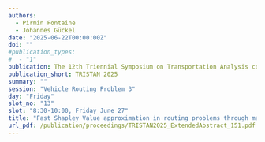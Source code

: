 ```yaml
---
authors:
  - Pirmin Fontaine
  - Johannes Gückel
date: "2025-06-22T00:00:00Z"
doi: ""
#publication_types:
#  - "1"
publication: The 12th Triennial Symposium on Transportation Analysis conference
publication_short: TRISTAN 2025
summary: ""
session: "Vehicle Routing Problem 3"
day: "Friday"
slot_no: "13"
slot: "8:30-10:00, Friday June 27"
title: "Fast Shapley Value approximation in routing problems through machine learning models"
url_pdf: /publication/proceedings/TRISTAN2025_ExtendedAbstract_151.pdf
---
```

